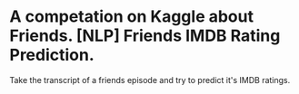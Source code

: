 # A competation on Kaggle about Friends. [NLP] Friends IMDB Rating Prediction.

Take the transcript of a friends episode and try to predict it's IMDB ratings.
